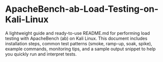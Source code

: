 # ApacheBench-ab-Load-Testing-on-Kali-Linux
A lightweight guide and ready-to-use README.md for performing load testing with ApacheBench (ab) on Kali Linux. This document includes installation steps, common test patterns (smoke, ramp-up, soak, spike), example commands, monitoring tips, and a sample output snippet to help you quickly run and interpret tests.
